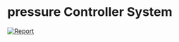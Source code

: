 # pressure Controller System
[![Report](https://github.com/mohamed-belall/Embedded_System_learn_in_depth_diploma/assets/77551534/85e6df1c-0d2c-4563-bf2d-678789f99dcb)](https://drive.google.com/file/d/1zOfJ6UAhNHYVXtTVDvU-DwNzNSEy05rM/view?usp=sharing)

